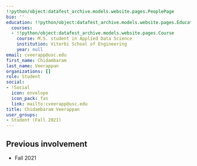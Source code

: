 ```yaml
---
!!python/object:datafest_archive.models.website.pages.PeoplePage
bio: ''
education: !!python/object:datafest_archive.models.website.pages.Education
  courses:
  - !!python/object:datafest_archive.models.website.pages.Course
    course: M.S. student in Applied Data Science
    institution: Viterbi School of Engineering
    year: null
email: cveerapp@usc.edu
first_name: Chidambaram
last_name: Veerappan
organizations: []
role: Student
social:
- !Social
  icon: envelope
  icon_pack: fas
  link: mailto:cveerapp@usc.edu
title: Chidambaram Veerappan
user_groups:
- Student (Fall 2021)
---
```



## Previous involvement

* Fall 2021

